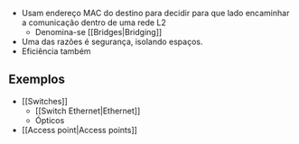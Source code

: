 
- Usam endereço MAC do destino para decidir para que lado encaminhar a comunicação dentro de uma rede L2
	- Denomina-se [[Bridges|Bridging]]
- Uma das razões é segurança, isolando espaços.
- Eficiência também

## Exemplos
- [[Switches]]
	- [[Switch Ethernet|Ethernet]]
	- Ópticos
- [[Access point|Access points]]
